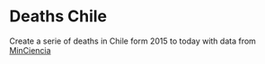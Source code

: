 # Deaths Chile

Create a serie of deaths in Chile form 2015 to today with data from
[MinCiencia](https://github.com/MinCiencia/Datos-COVID19/tree/master/output/producto32)
